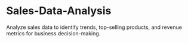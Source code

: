 # Sales-Data-Analysis
Analyze sales data to identify trends, top-selling products, and revenue metrics for business decision-making.
